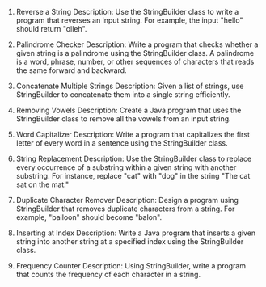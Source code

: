 1. Reverse a String
   Description: Use the StringBuilder class to write a program that reverses an input string. For example, the input "hello" should return "olleh".

2. Palindrome Checker
   Description: Write a program that checks whether a given string is a palindrome using the StringBuilder class. A palindrome is a word, phrase, number, or other sequences of characters that reads the same forward and backward.

3. Concatenate Multiple Strings
   Description: Given a list of strings, use StringBuilder to concatenate them into a single string efficiently.

4. Removing Vowels
   Description: Create a Java program that uses the StringBuilder class to remove all the vowels from an input string.

5. Word Capitalizer
   Description: Write a program that capitalizes the first letter of every word in a sentence using the StringBuilder class.

6. String Replacement
   Description: Use the StringBuilder class to replace every occurrence of a substring within a given string with another substring. For instance, replace "cat" with "dog" in the string "The cat sat on the mat."
7. Duplicate Character Remover
   Description: Design a program using StringBuilder that removes duplicate characters from a string. For example, "balloon" should become "balon".

8. Inserting at Index
   Description: Write a Java program that inserts a given string into another string at a specified index using the StringBuilder class.

9. Frequency Counter
   Description: Using StringBuilder, write a program that counts the frequency of each character in a string.
